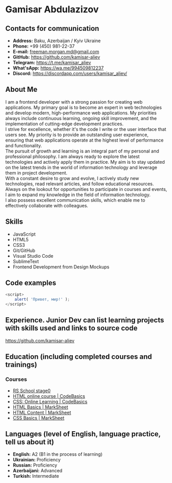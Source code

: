 # Gamisar Abdulazizov

## Contacts for communication

* **Address:** Baku, Azerbaijan / Kyiv Ukraine
* **Phone:** +99 (450) 981-22-37
* **E-mail:** <freeman.morgan.md@gmail.com>
* **GitHub:** <https://github.com/kamisar-aliev>
* **Telegram:** <https://t.me/kamisar_aliev>
* **What'sApp:** <https://wa.me/994509812237>
* **Discord:** <https://discordapp.com/users/kamisar_aliev/>

## About Me

I am a frontend developer with a strong passion for creating web applications. My primary goal is to become an expert in web technologies and develop modern, high-performance web applications. My priorities always include continuous learning, ongoing skill improvement, and the implementation of cutting-edge development practices.  
I strive for excellence, whether it's the code I write or the user interface that users see. My priority is to provide an outstanding user experience, ensuring that web applications operate at the highest level of performance and functionality.  
The pursuit of growth and learning is an integral part of my personal and professional philosophy. I am always ready to explore the latest technologies and actively apply them in practice. My aim is to stay updated on the latest trends in the world of information technology and leverage them in project development.  
With a constant desire to grow and evolve, I actively study new technologies, read relevant articles, and follow educational resources. Always on the lookout for opportunities to participate in courses and events, I aim to expand my knowledge in the field of information technology.  
I also possess excellent communication skills, which enable me to effectively collaborate with colleagues.

## Skills

* JavaScript
* HTML5
* CSS3
* Git/GitHub
* Visual Studio Code
* SublimeText
* Frontend Development from Design Mockups

## Code examples

```javascript
<script>
    alert( 'Привет, мир!' );
</script>
```

## Experience. Junior Dev can list learning projects with skills used and links to source code

<https://github.com/kamisar-aliev>

## Education (including completed courses and trainings)

### Courses

* [RS School stage0](https://rs.school/)
* [HTML online course | CodeBasics](https://code-basics.com/languages/html)
* [CSS: Online Learning | CodeBasics](https://code-basics.com/languages/css)
* [HTML Basics | MarkSheet](https://marksheet.io/html-basics.html)
* [HTML Content | MarkSheet](https://marksheet.io/html-content.html)
* [CSS Basics | MarkSheet](https://marksheet.io/css-basics.html)

## Languages (level of English, language practice, tell us about it)

* **English:** A2 (B1 in the process of learning)
* **Ukrainian:** Proficiency
* **Russian:** Proficiency
* **Azerbaijani:** Advanced
* **Turkish:** Intermediate
